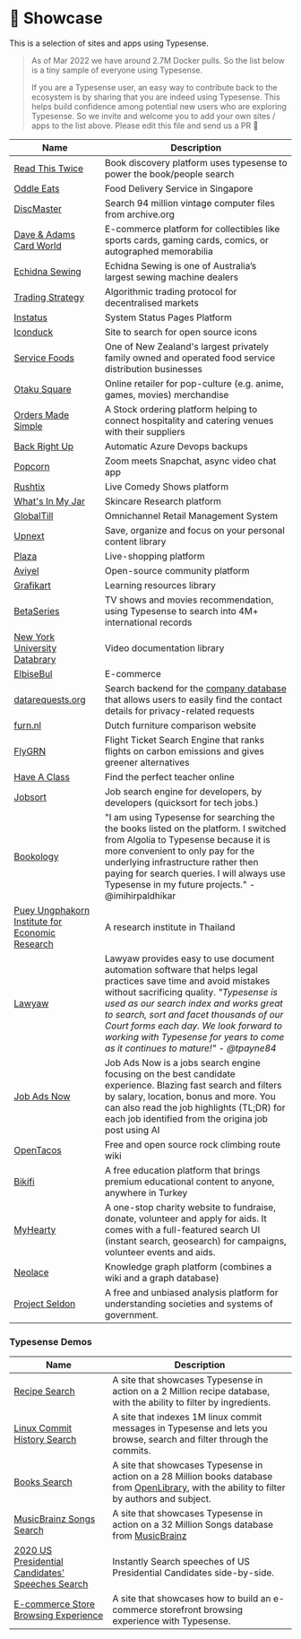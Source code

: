 # 🌟 Showcase

This is a selection of sites and apps using Typesense.

> As of Mar 2022 we have around 2.7M Docker pulls. So the list below is a tiny sample of everyone using Typesense.
> 
> If you are a Typesense user, an easy way to contribute back to the ecosystem is by sharing that you are indeed using Typesense. This helps build confidence among potential new users who are exploring Typesense.
> So we invite and welcome you to add your own sites / apps to the list above. Please edit this file and send us a PR 🙏 


| Name        | Description |
| ----------- | ----------- |
| [Read This Twice](https://www.readthistwice.com/) | Book discovery platform uses typesense to power the book/people search |
| [Oddle Eats](https://eats.oddle.me) | Food Delivery Service in Singapore | 
| [DiscMaster](http://discmaster.textfiles.com/search) | Search 94 million vintage computer files from archive.org |
| [Dave & Adams Card World](https://www.dacardworld.com) | E-commerce platform for collectibles like sports cards, gaming cards, comics, or autographed memorabilia |
| [Echidna Sewing](https://www.echidnasewing.com.au) | Echidna Sewing is one of Australia’s largest sewing machine dealers |
| [Trading Strategy](https://tradingstrategy.ai/blog/world-fastest-token-search) | Algorithmic trading protocol for decentralised markets |
| [Instatus](https://instatus.com) | System Status Pages Platform |
| [Iconduck](https://iconduck.com) | Site to search for open source icons |
| [Service Foods](https://www.servicefoods.co.nz) | One of New Zealand's largest privately family owned and operated food service distribution businesses |
| [Otaku Square](https://www.otakusquare.com) | Online retailer for pop-culture (e.g. anime, games, movies) merchandise |
| [Orders Made Simple](https://ordersmadesimple.com) | A Stock ordering platform helping to connect hospitality and catering venues with their suppliers |
| [Back Right Up](https://backrightup.com) | Automatic Azure Devops backups |
| [Popcorn](https://onpopcorn.com) | Zoom meets Snapchat, async video chat app |
| [Rushtix](https://rushtix.com) | Live Comedy Shows platform |
| [What's In My Jar](https://whatsinmyjar.com) | Skincare Research platform |
| [GlobalTill](https://www.globaltill.com) | Omnichannel Retail Management System |
| [Upnext](https://www.getupnext.com) | Save, organize and focus on your personal content library |
| [Plaza](https://www.useplaza.com) | Live-shopping platform |
| [Aviyel](https://aviyel.com) | Open-source community platform |
| [Grafikart](https://www.grafikart.fr/) | Learning resources library |
| [BetaSeries](https://www.betaseries.com/) | TV shows and movies recommendation, using Typesense to search into 4M+ international records |
| [New York University Databrary](https://nyu.databrary.org/) | Video documentation library |
| [ElbiseBul](https://www.elbisebul.com/) | E-commerce |
| [datarequests.org](https://www.datarequests.org/) | Search backend for the [company database](https://www.datarequests.org/company) that allows users to easily find the contact details for privacy-related requests |
| [furn.nl](https://furn.nl) | Dutch furniture comparison website |
| [FlyGRN](https://flygrn.com) | Flight Ticket Search Engine that ranks flights on carbon emissions and gives greener alternatives |
| [Have A Class](https://haveaclass.com/) | Find the perfect teacher online |
| [Jobsort](https://www.jobsort.com/) | Job search engine for developers, by developers (quicksort for tech jobs.) |
| [Bookology](https://play.google.com/store/apps/details?id=com.imihirpaldhikar.bookology) | "I am using Typesense for searching the the books listed on the platform. I switched from Algolia to Typesense because it is more convenient to only pay for the underlying infrastructure rather then paying for search queries. I will always use Typesense in my future projects." - @imihirpaldhikar
| [Puey Ungphakorn Institute for Economic Research](https://www.pier.or.th) | A research institute in Thailand |
| [Lawyaw](https://lawyaw.com) | Lawyaw provides easy to use document automation software that helps legal practices save time and avoid mistakes without sacrificing quality. *"Typesense is used as our search index and works great to search, sort and facet thousands of our Court forms each day. We look forward to working with Typesense for years to come as it continues to mature!" - @tpayne84* | 
| [Job Ads Now](https://www.jobadsnow.com) | Job Ads Now is a jobs search engine focusing on the best candidate experience. Blazing fast search and filters by salary, location, bonus and more. You can also read the job highlights (TL;DR) for each job identified from the origina job post using AI | 
| [OpenTacos](https://tacos.openbeta.io) | Free and open source rock climbing route wiki |
| [Bikifi](https://bikifi.com/) | A free education platform that brings premium educational content to anyone, anywhere in Turkey |
| [MyHearty](https://myhearty.my) | A one-stop charity website to fundraise, donate, volunteer and apply for aids. It comes with a full-featured search UI (instant search, geosearch) for campaigns, volunteer events and aids. |
| [Neolace](https://www.neolace.com) | Knowledge graph platform (combines a wiki and a graph database) |
| [Project Seldon](https://projectseldon.org) | A free and unbiased analysis platform for understanding societies and systems of government. |

### Typesense Demos

| Name        | Description |
| ----------- | ----------- |
| [Recipe Search](https://recipe-search.typesense.org/) | A site that showcases Typesense in action on a 2 Million recipe database, with the ability to filter by ingredients.|
| [Linux Commit History Search](https://linux-commits-search.typesense.org/) | A site that indexes 1M linux commit messages in Typesense and lets you browse, search and filter through the commits.|
| [Books Search](https://books-search.typesense.org/) | A site that showcases Typesense in action on a 28 Million books database from [OpenLibrary](https://openlibrary.org/), with the ability to filter by authors and subject.  |
| [MusicBrainz Songs Search](https://songs-search.typesense.org/) | A site that showcases Typesense in action on a 32 Million Songs database from [MusicBrainz](https://musicbrainz.org/) |
| [2020 US Presidential Candidates' Speeches Search](https://biden-trump-speeches-search.typesense.org/) | Instantly Search speeches of US Presidential Candidates side-by-side. |
| [E-commerce Store Browsing Experience](https://ecommerce-store.typesense.org/) | A site that showcases how to build an e-commerce storefront browsing experience with Typesense. |
